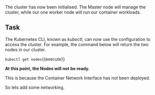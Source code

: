 The cluster has now been initialised. The Master node will manage the cluster, while our one worker node will run our container workloads.

## Task

The Kubernetes CLI, known as *kubectl*, can now use the configuration to access the cluster. For example, the command below will return the two nodes in our cluster.

`kubectl get nodes`{{execute}}

**At this point, the Nodes will not be ready.**

This is because the Container Network Interface has not been deployed. 

So lets add some networking.